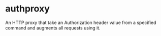 # authproxy
An HTTP proxy that take an Authorization header value from a specified command and augments all requests using it.
